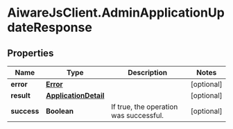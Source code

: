 # AiwareJsClient.AdminApplicationUpdateResponse

## Properties

Name | Type | Description | Notes
------------ | ------------- | ------------- | -------------
**error** | [**Error**](Error.md) |  | [optional] 
**result** | [**ApplicationDetail**](ApplicationDetail.md) |  | [optional] 
**success** | **Boolean** | If true, the operation was successful. | [optional] 


